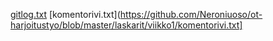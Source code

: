 [gitlog.txt](https://github.com/Neroniuoso/ot-harjoitustyo/blob/master/laskarit/viikko1/gitlog.txt)
[komentorivi.txt](https://github.com/Neroniuoso/ot-harjoitustyo/blob/master/laskarit/viikko1/komentorivi.txt]
